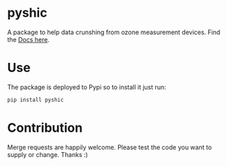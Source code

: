 # pyshic
A package to help data crunshing from ozone measurement devices. Find the [Docs here](https://gosow9.github.io/pyshic/).

# Use
The package is deployed to Pypi so to install it just run:
```bash
pip install pyshic
```

# Contribution
Merge requests are happily welcome. Please test the code you want to supply or change. Thanks :)

